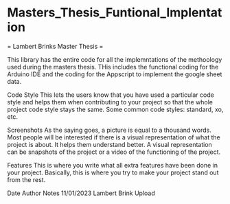 # Masters_Thesis_Funtional_Implentation
= Lambert Brinks Master Thesis =

This library has the entire code for all the implemntations of the methoology used during the masters thesis.
THis includes the functional coding for the Arduino IDE and the coding for the Appscript to implement  the
google sheet data.

Code Style
This lets the users know that you have used a particular code style and helps them when contributing to your project so that the whole project code style stays the same. Some common code styles: standard, xo, etc.

Screenshots
As the saying goes, a picture is equal to a thousand words. Most people will be interested if there is a visual representation of what the project is about. It helps them understand better. A visual representation can be snapshots of the project or a video of the functioning of the project.

Features
This is where you write what all extra features have been done in your project. Basically, this is where you try to make your project stand out from the rest.


Date			Author          Notes
11/01/2023	Lambert Brink   	Upload

